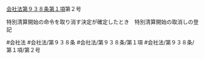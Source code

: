 [会社法第９３８条第１項](会社法＿＿＿＿第９３８条第１項)第２号

特別清算開始の命令を取り消す決定が確定したとき　特別清算開始の取消しの登記


#会社法
#会社法/第９３８条
#会社法/第９３８条/第１項
#会社法/第９３８条/第１項/第２号
